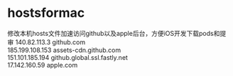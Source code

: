# hostsformac
修改本机hosts文件加速访问github以及apple后台，方便iOS开发下载pods和提审
140.82.113.3      github.com  
185.199.108.153   assets-cdn.github.com  
151.101.185.194   github.global.ssl.fastly.net  
17.142.160.59     apple.com  
